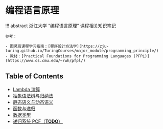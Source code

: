 # 编程语言原理

!!! abstract 
    浙江大学 “编程语言原理” 课程相关知识笔记

    参考：

    - 图灵班课程学习指南：[程序设计方法学](https://zju-turing.github.io/TuringCourses/major_module/programming_principle/)
    - 教材：[Practical Foundations for Programming Languages (PFPL)](https://www.cs.cmu.edu/~rwh/pfpl/)

## Table of Contents

- [Lambda 演算](topic1/)
- [抽象语法树与归纳法](topic2/)
- [静态语义与动态语义](topic3/)
- [函数与递归](topic4/)
- [数据类型](topic5/)
- [递归系统 PCF（**TODO**）](topic6/)
